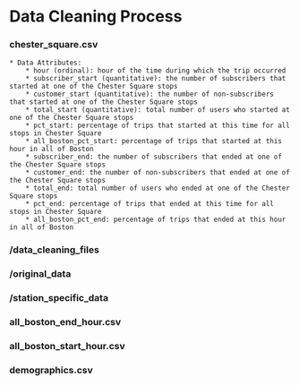# Data Cleaning Process

### chester_square.csv
    * Data Attributes:
        * hour (ordinal): hour of the time during which the trip occurred
        * subscriber_start (quantitative): the number of subscribers that started at one of the Chester Square stops
        * customer_start (quantitative): the number of non-subscribers that started at one of the Chester Square stops
        * total_start (quantitative): total number of users who started at one of the Chester Square stops
        * pct_start: percentage of trips that started at this time for all stops in Chester Square
        * all_boston_pct_start: percentage of trips that started at this hour in all of Boston
        * subscriber_end: the number of subscribers that ended at one of the Chester Square stops
        * customer_end: the number of non-subscribers that ended at one of the Chester Square stops
        * total_end: total number of users who ended at one of the Chester Square stops
        * pct_end: percentage of trips that ended at this time for all stops in Chester Square
        * all_boston_pct_end: percentage of trips that ended at this hour in all of Boston

### /data_cleaning_files

### /original_data

### /station_specific_data

### all_boston_end_hour.csv

### all_boston_start_hour.csv

### demographics.csv

